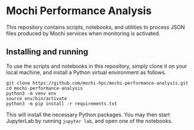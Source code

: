 # Mochi Performance Analysis

This repository contains scripts, notebooks, and utilities to
process JSON files produced by Mochi services when monitoring
is activated.

## Installing and running

To use the scripts and notebooks in this repository, simply
clone it on your local machine, and install a Python virtual
environment as follows.

```
git clone https://github.com/mochi-hpc/mochi-performance-analysis.git
cd mochi-performance-analysis
python3 -m venv env
source env/bin/activate
python3 -m pip install -r requirements.txt
```

This will install the necessary Python packages.
You may then start JupyterLab by running `jupyter lab`,
and open one of the notebooks.
